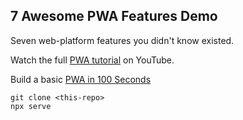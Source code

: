 ## 7 Awesome PWA Features Demo

Seven web-platform features you didn't know existed. 

Watch the full [PWA tutorial](https://fireship.io/lessons/pwa-top-features/) on YouTube. 

Build a basic [PWA in 100 Seconds](https://youtu.be/sFsRylCQblw)

```
git clone <this-repo>
npx serve
```
